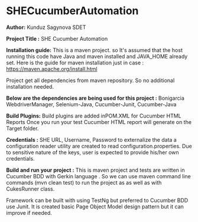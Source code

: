 # SHECucumberAutomation
**Author:**
Kunduz Sagynova SDET

**Project Title :**
 SHE Cucumber Automation 

**Installation guide:** 
This is a maven project. so It's assumed that the host running this code have Java and maven installed and JAVA_HOME already set. 
Here is the guide for maven installation just in case : https://maven.apache.org/install.html

Project get all dependencies from maven repository. So no additional installation needed.

**Below are the dependencies are being used for this project :** 
Bonigarcia WebdriverManager,
Selenium-Java,
Cucumber-Junit,
Cucumber-Java


**Build Plugins:**
Build plugins are added inPOM.XML for Cucumber HTML Reports
Once you run your test Cucumber HTML report will generate on the Target folder.

**Credentials :** 
SHE URL, Username, Password  to externalize the data a configuration reader utility are created to read configuration.properties. 
Due to sensitive nature of the keys, user is expected to provide his/her own credentials. 

**Build and run your project :** 
This is maven project and tests are written in Cucumber BDD with Gerkin language . So we can use maven command line commands (mvn clean test) to run the project as as well as
with CukesRunner class.

Framework can be built with using TestNg but preferred to Cucumber BDD use Junit.
It is created basic Page Object Model design pattern but it can improve if needed.
